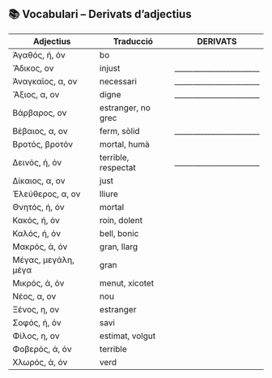 ## 📚 Vocabulari – Derivats d’adjectius

| Adjectius                              | Traducció                        | DERIVATS                          |
|----------------------------------------|----------------------------------|------------------------------------|
| Ἀγαθός, ή, όν                          | bo                               |                                    |
| Ἄδικος, ον                             | injust                           | _______________________            |
| Ἀναγκαῖος, α, ον                        | necessari                        | _______________________            |
| Ἄξιος, α, ον                            | digne                            | _______________________            |
| Βάρβαρος, ον                           | estranger, no grec               |                                    |
| Βέβαιος, α, ον                         | ferm, sòlid                      | _______________________            |
| Βροτός, βροτόν                         | mortal, humà                     |                                    |
| Δεινός, ή, όν                          | terrible, respectat              | _______________________            |
| Δίκαιος, α, ον                         | just                             |                                    |
| Ἐλεύθερος, α, ον                       | lliure                           |                                    |
| Θνητός, ή, όν                          | mortal                           |                                    |
| Κακός, ή, όν                           | roín, dolent                     |                                    |
| Καλός, ή, όν                           | bell, bonic                      |                                    |
| Μακρός, ά, όν                          | gran, llarg                      |                                    |
| Μέγας, μεγάλη, μέγα                   | gran                             |                                    |
| Μικρός, ά, όν                          | menut, xicotet                   |                                    |
| Νέος, α, ον                            | nou                              |                                    |
| Ξένος, η, ον                           | estranger                        |                                    |
| Σοφός, ή, όν                           | savi                             |                                    |
| Φίλος, η, ον                           | estimat, volgut                  |                                    |
| Φοβερός, ά, όν                         | terrible                         |                                    |
| Χλωρός, ά, όν                          | verd                             |                                    |
